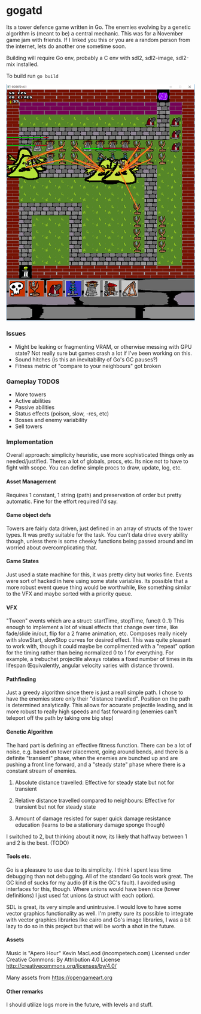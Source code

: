 # gogatd

Its a tower defence game written in Go. The enemies evolving by a genetic algorithm is (meant to be) a central mechanic. This was for a November game jam with friends. If I linked you this or you are a random person from the internet, lets do another one sometime soon.

Building will require Go env, probably a C env with sdl2, sdl2-image, sdl2-mix installed.

To build run ```go build```

![screenshot](screenshot.png)

### Issues
* Might be leaking or fragmenting VRAM, or otherwise messing with GPU state? Not really sure but games crash a lot if I've been working on this.
* Sound hitches (is this an inevitability of Go's GC pauses?)
* Fitness metric of "compare to your neighbours" got broken

### Gameplay TODOS
* More towers
* Active abilities
* Passive abilities
* Status effects (poison, slow, -res, etc)
* Bosses and enemy variability
* Sell towers

### Implementation
Overall approach: simplicity heuristic, use more sophisticated things only as needed/justified. Theres a lot of globals, procs, etc. Its nice not to have to fight with scope. You can define simple procs to draw, update, log, etc. 

#### Asset Management
Requires 1 constant, 1 string (path) and preservation of order but pretty automatic. Fine for the effort required I'd say.

#### Game object defs
Towers are fairly data driven, just defined in an array of structs of the tower types. It was pretty suitable for the task. You can't data drive every ability though, unless there is some cheeky functions being passed around and im worried about overcomplicating that.

#### Game States
Just used a state machine for this, it was pretty dirty but works fine. Events were sort of hacked in here using some state variables. Its possible that a more robust event queue thing would be worthwhile, like something similar to the VFX and maybe sorted with a priority queue.

#### VFX
"Tween" events which are a struct: startTime, stopTime, func(t 0..1)
This enough to implement a lot of visual effects that change over time, like fade/slide in/out, flip for a 2 frame animation, etc. Composes really nicely with slowStart, slowStop curves for desired effect.
This was quite pleasant to work with, though it could maybe be complimented with a "repeat" option for the timing rather than being normalized 0 to 1 for everything. For example, a trebuchet projectile always rotates a fixed number of times in its lifespan (Equivalently, angular velocity varies with distance thrown). 

#### Pathfinding
Just a greedy algorithm since there is just a reall simple path. I chose to have the enemies store only their "distance travelled". Position on the path is determined analytically. This allows for accurate projectile leading, and is more robust to really high speeds and fast forwarding (enemies can't teleport off the path by taking one big step)

#### Genetic Algorithm
The hard part is defining an effective fitness function. There can be a lot of noise, e.g. based on tower placement, going around bends, and there is a definite "transient" phase, when the enemies are bunched up and are pushing a front line forward, and a "steady state" phase where there is a constant stream of enemies.
1. Absolute distance travelled: Effective for steady state but not for transient

2. Relative distance travelled compared to neighbours: Effective for transient but not for steady state

3. Amount of damage resisted for super quick damage resistance education (learns to be a stationary damage sponge though)

I switched to 2, but thinking about it now, its likely that halfway between 1 and 2 is the best. (TODO)

#### Tools etc.
Go is a pleasure to use due to its simplicity. I think I spent less time debugging than not debugging. All of the standard Go tools work great. The GC kind of sucks for my audio (if it is the GC's fault). I avoided using interfaces for this, though. Where unions would have been nice (tower definitions) I just used fat unions (a struct with each option).

SDL is great, its very simple and unintrusive. I would love to have some vector graphics functionality as well. I'm pretty sure its possible to integrate with vector graphics libraries like cairo and Go's image libraries, I was a bit lazy to do so in this project but that will be worth a shot in the future.

#### Assets
Music is "Apero Hour" Kevin MacLeod (incompetech.com)
Licensed under Creative Commons: By Attribution 4.0 License
http://creativecommons.org/licenses/by/4.0/

Many assets from https://opengameart.org

#### Other remarks
I should utilize logs more in the future, with levels and stuff.